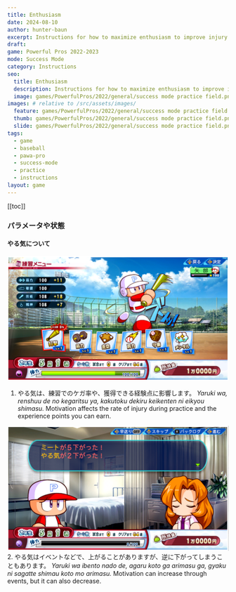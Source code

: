 ```yaml
---
title: Enthusiasm
date: 2024-08-10
author: hunter-baun
excerpt: Instructions for how to maximize enthusiasm to improve injury rate and XP
draft: 
game: Powerful Pros 2022-2023
mode: Success Mode
category: Instructions
seo:
  title: Enthusiasm
  description: Instructions for how to maximize enthusiasm to improve injury rate and XP
  image: games/PowerfulPros/2022/general/success mode practice field.png
images: # relative to /src/assets/images/
  feature: games/PowerfulPros/2022/general/success mode practice field.png
  thumb: games/PowerfulPros/2022/general/success mode practice field.png
  slide: games/PowerfulPros/2022/general/success mode practice field.png
tags:
  - game
  - baseball
  - pawa-pro
  - success-mode
  - practice
  - instructions
layout: game
---
```

[[toc]]
<article class="prose max-w-xl lg:max-w-4xl lg:prose-lg">

### パラメータや状態

#### やる気について

![Practice selection with low injury percentage](</assets/images/games/PowerfulPros/2022/Success Mode/Instructions/Success Mode/Parameters and Conditions/Enthusiasm/1.png>)
1. やる気は、練習でのケガ率や、獲得できる経験点に影響します。
*Yaruki wa, renshuu de no kegaritsu ya, kakutoku dekiru keikenten ni eikyou shimasu.*
Motivation affects the rate of injury during practice and the experience points you can earn.

![Event dialog showing decrease in motivation](</assets/images/games/PowerfulPros/2022/Success Mode/Instructions/Success Mode/Parameters and Conditions/Enthusiasm/2.png>)
2. やる気はイベントなどで、上がることがありますが、逆に下がってしまうこともあります。
*Yaruki wa ibento nado de, agaru koto ga arimasu ga, gyaku ni sagatte shimau koto mo arimasu.*
Motivation can increase through events, but it can also decrease.
</article>